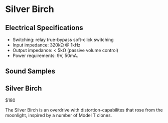 # Silver Birch

## Electrical Specifications
* Switching: relay true-bypass soft-click switching
* Input impedance: 320kΩ @ 1kHz
* Output impedance: < 5kΩ (passive volume control)
* Power requirements: 9V, 50mA.

## Sound Samples

## Silver Birch
$180

The Silver Birch is an overdrive with distortion-capabilites that rose from the moonlight, inspired by a number of Model T clones. 


